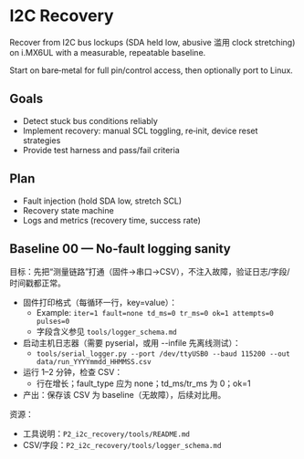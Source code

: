 # I2C Recovery

Recover from I2C bus lockups (SDA held low, abusive 滥用 clock stretching) on i.MX6UL with a measurable, repeatable baseline. 

Start on bare‑metal for full pin/control access, then optionally port to Linux.

## Goals
- Detect stuck bus conditions reliably
- Implement recovery: manual SCL toggling, re‑init, device reset strategies
- Provide test harness and pass/fail criteria

## Plan
- Fault injection (hold SDA low, stretch SCL)
- Recovery state machine
- Logs and metrics (recovery time, success rate)

## Baseline 00 — No‑fault logging sanity

目标：先把“测量链路”打通（固件→串口→CSV），不注入故障，验证日志/字段/时间戳都正常。

- 固件打印格式（每循环一行，key=value）：
  - Example: `iter=1 fault=none td_ms=0 tr_ms=0 ok=1 attempts=0 pulses=0`
  - 字段含义参见 `tools/logger_schema.md`
- 启动主机日志器（需要 pyserial，或用 --infile 先离线测试）：
  - `tools/serial_logger.py --port /dev/ttyUSB0 --baud 115200 --out data/run_YYYYmmdd_HHMMSS.csv`
- 运行 1–2 分钟，检查 CSV：
  - 行在增长；fault_type 应为 none；td_ms/tr_ms 为 0；ok=1
- 产出：保存该 CSV 为 baseline（无故障），后续对比用。

资源：
- 工具说明：`P2_i2c_recovery/tools/README.md`
- CSV/字段：`P2_i2c_recovery/tools/logger_schema.md`

